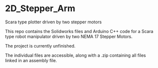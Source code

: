 # 2D_Stepper_Arm
Scara type plotter driven by two stepper motors

This repo contains the Solidworks files and Arduino C++ code for a Scara type robot manipulator driven by two NEMA 17 Stepper Motors. 

The project is currently unfinished.

The individual files are accessible, along with a .zip containing all files linked in an assembly file.
